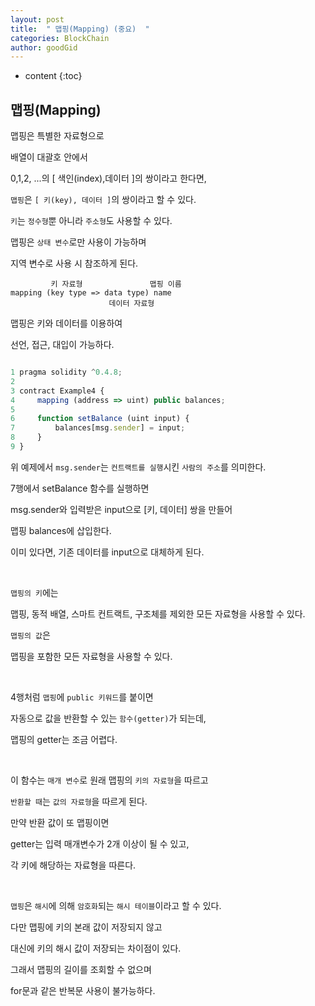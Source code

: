 ```yaml
---
layout: post
title:  " 맵핑(Mapping) (중요)  "
categories: BlockChain
author: goodGid
---
```

* content
{:toc}


## 맵핑(Mapping)

맵핑은 특별한 자료형으로

배열이 대괄호 안에서

0,1,2, ...의 [ 색인(index),데이터 ]의 쌍이라고 한다면,

`맵핑`은 `[ 키(key), 데이터 ]`의 쌍이라고 할 수 있다.

`키`는 `정수형`뿐 아니라 `주소형`도 사용할 수 있다.

맵핑은 `상태 변수`로만 사용이 가능하며 

지역 변수로 사용 시 참조하게 된다.

```
         키 자료형               맵핑 이름
mapping (key type => data type) name
                      데이터 자료형
```

맵핑은 키와 데이터를 이용하여

선언, 접근, 대입이 가능하다.


``` js

1 pragma solidity ^0.4.8; 
2 
3 contract Example4 {
4     mapping (address => uint) public balances;
5
6     function setBalance (uint input) {
7         balances[msg.sender] = input;
8     }
9 }

```

위 예제에서 `msg.sender`는 `컨트랙트를 실행`시킨 `사람의 주소`를 의미한다.

7행에서 setBalance 함수를 실행하면

msg.sender와 입력받은 input으로 [키, 데이터] 쌍을 만들어

맵핑 balances에 삽입한다.

이미 있다면, 기존 데이터를 input으로 대체하게 된다.

<br>

`맵핑의 키`에는 

맵핑, 동적 배열, 스마트 컨트랙트, 구조체를 제외한 모든 자료형을 사용할 수 있다.

`맵핑의 값`은

맵핑을 포함한 모든 자료형을 사용할 수 있다.

<br>

4행처럼 `맵핑`에 `public 키워드`를 붙이면

자동으로 값을 반환할 수 있는 `함수(getter)`가 되는데,

맵핑의 getter는 조금 어렵다.

<br>

이 함수는 `매개 변수`로 원래 맵핑의 `키의 자료형`을 따르고

`반환할 때`는 `값의 자료형`을 따르게 된다.

만약 반환 값이 또 맵핑이면 

getter는 입력 매개변수가 2개 이상이 될 수 있고,

각 키에 해당하는 자료형을 따른다.

<br>

`맵핑`은 `해시`에 의해 `암호화`되는 `해시 테이블`이라고 할 수 있다.

다만 맵핑에 키의 본래 값이 저장되지 않고

대신에 키의 해시 값이 저장되는 차이점이 있다.

그래서 맵핑의 길이를 조회할 수 없으며

for문과 같은 반복문 사용이 불가능하다.